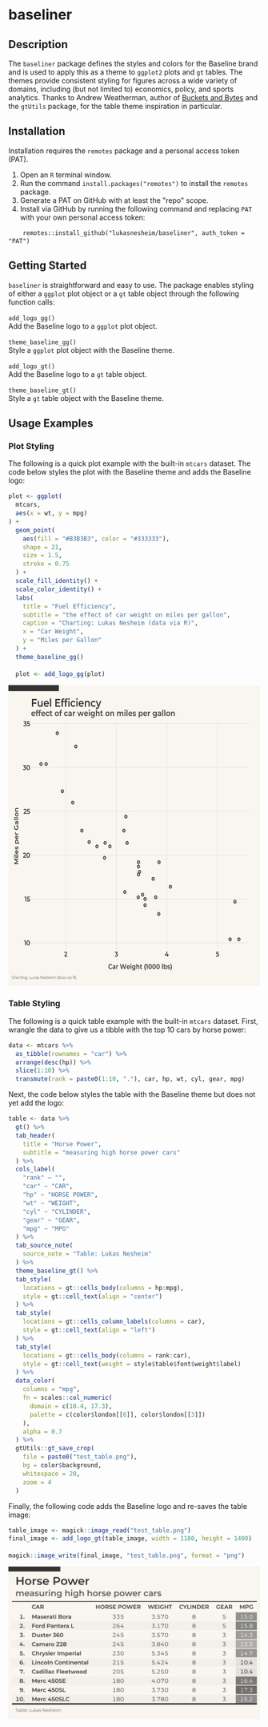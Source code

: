 # baseliner

## Description
The `baseliner` package defines the styles and colors for the Baseline brand and is used to apply this as a theme to `ggplot2` plots and `gt` tables. The themes provide consistent styling for figures across a wide variety of domains, including (but not limited to) economics, policy, and sports analytics. Thanks to Andrew Weatherman, author of [Buckets and Bytes]("https://www.bucketsandbytes.com") and the `gtUtils` package, for the table theme inspiration in particular.

## Installation
Installation requires the `remotes` package and a personal access token (PAT).

1. Open an `R` terminal window.
2. Run the command `install.packages("remotes")` to install the `remotes` package.
3. Generate a PAT on GitHub with at least the "repo" scope.
4. Install via GitHub by running the following command and replacing `PAT` with your own personal access token:

```
    remotes::install_github("lukasnesheim/baseliner", auth_token = "PAT")
```

## Getting Started
`baseliner` is straightforward and easy to use. The package enables styling of either a `ggplot` plot object or a `gt` table object through the following function calls:

`add_logo_gg()`  
Add the Baseline logo to a `ggplot` plot object.

`theme_baseline_gg()`  
Style a `ggplot` plot object with the Baseline theme.

`add_logo_gt()`  
Add the Baseline logo to a `gt` table object.

`theme_baseline_gt()`  
Style a `gt` table object with the Baseline theme.

## Usage Examples

### Plot Styling
The following is a quick plot example with the built-in `mtcars` dataset. The code below styles the plot with the Baseline theme and adds the Baseline logo:

```R
plot <- ggplot(
  mtcars,
  aes(x = wt, y = mpg)
) +
  geom_point(
    aes(fill = "#B3B3B3", color = "#333333"),
    shape = 21,
    size = 1.5,
    stroke = 0.75
  ) +
  scale_fill_identity() +
  scale_color_identity() +
  labs(
    title = "Fuel Efficiency",
    subtitle = "the effect of car weight on miles per gallon",
    caption = "Charting: Lukas Nesheim (data via R)",
    x = "Car Weight",
    y = "Miles per Gallon"
  ) +
  theme_baseline_gg()

  plot <- add_logo_gg(plot)
```

<img src="test_plot.png" width="600" height="600">

### Table Styling
The following is a quick table example with the built-in `mtcars` dataset. First, wrangle the data to give us a tibble with the top 10 cars by horse power:

```R
data <- mtcars %>%
  as_tibble(rownames = "car") %>%
  arrange(desc(hp)) %>%
  slice(1:10) %>%
  transmute(rank = paste0(1:10, "."), car, hp, wt, cyl, gear, mpg)
```

Next, the code below styles the table with the Baseline theme but does not yet add the logo:

```R
table <- data %>%
  gt() %>%
  tab_header(
    title = "Horse Power",
    subtitle = "measuring high horse power cars"
  ) %>%
  cols_label(
    "rank" ~ "",
    "car" ~ "CAR",
    "hp" ~ "HORSE POWER",
    "wt" ~ "WEIGHT",
    "cyl" ~ "CYLINDER",
    "gear" ~ "GEAR",
    "mpg" ~ "MPG"
  ) %>%
  tab_source_note(
    source_note = "Table: Lukas Nesheim"
  ) %>%
  theme_baseline_gt() %>%
  tab_style(
    locations = gt::cells_body(columns = hp:mpg),
    style = gt::cell_text(align = "center")
  ) %>%
  tab_style(
    locations = gt::cells_column_labels(columns = car),
    style = gt::cell_text(align = "left")
  ) %>%
  tab_style(
    locations = gt::cells_body(columns = rank:car),
    style = gt::cell_text(weight = style$table$font$weight$label)
  ) %>%
  data_color(
    columns = "mpg",
    fn = scales::col_numeric(
      domain = c(10.4, 17.3),
      palette = c(color$london[[6]], color$london[[3]])
    ),
    alpha = 0.7
  ) %>%
  gtUtils::gt_save_crop(
    file = paste0("test_table.png"),
    bg = color$background,
    whitespace = 20,
    zoom = 4
  )
```

Finally, the following code adds the Baseline logo and re-saves the table image:

```R
table_image <- magick::image_read("test_table.png")
final_image <- add_logo_gt(table_image, width = 1180, height = 1400)

magick::image_write(final_image, "test_table.png", format = "png")
```

<img src="test_table.png" width="600">